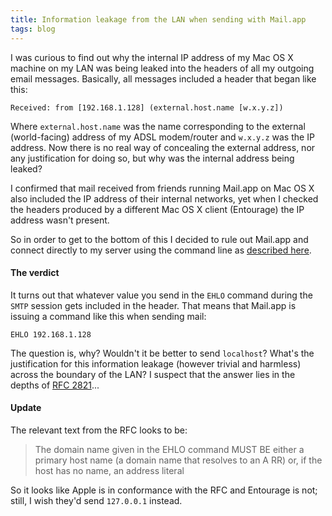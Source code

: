 ```yaml
---
title: Information leakage from the LAN when sending with Mail.app
tags: blog
---
```


I was curious to find out why the internal IP address of my Mac OS X machine on my LAN was being leaked into the headers of all my outgoing email messages. Basically, all messages included a header that began like this:

    Received: from [192.168.1.128] (external.host.name [w.x.y.z])

Where `external.host.name` was the name corresponding to the external (world-facing) address of my ADSL modem/router and `w.x.y.z` was the IP address. Now there is no real way of concealing the external address, nor any justification for doing so, but why was the internal address being leaked?

I confirmed that mail received from friends running Mail.app on Mac OS X also included the IP address of their internal networks, yet when I checked the headers produced by a different Mac OS X client (Entourage) the IP address wasn't present.

So in order to get to the bottom of this I decided to rule out Mail.app and connect directly to my server using the command line as [described here](http://wincent.dev/wiki/Testing_services_with_telnet).

#### The verdict

It turns out that whatever value you send in the `EHLO` command during the `SMTP` session gets included in the header. That means that Mail.app is issuing a command like this when sending mail:

    EHLO 192.168.1.128

The question is, why? Wouldn't it be better to send `localhost`? What's the justification for this information leakage (however trivial and harmless) across the boundary of the LAN? I suspect that the answer lies in the depths of [RFC 2821](http://www.ietf.org/rfc/rfc2821.txt)...

#### Update

The relevant text from the RFC looks to be:

> The domain name given in the EHLO command MUST BE either a primary host name (a domain name that resolves to an A RR) or, if the host has no name, an address literal

So it looks like Apple is in conformance with the RFC and Entourage is not; still, I wish they'd send `127.0.0.1` instead.
